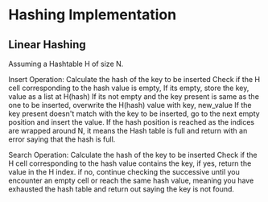 # Hashing Implementation

## Linear Hashing
Assuming a Hashtable H of size N. 

Insert Operation:
    Calculate the hash of the key to be inserted
    Check if the H cell corresponding to the hash value is empty,
        If its empty, store the key, value as a list at H(hash)
        If its not empty and the key present is same as the one to be inserted, overwrite the H(hash) value with key, new_value
        If the key present doesn't match with the key to be inserted, go to the next empty position and insert the value.
        If the hash position is reached as the indices are wrapped around N, it means the Hash table is full and return with an error saying that the hash is full.

Search Operation:
    Calculate the hash of the key to be inserted
    Check if the H cell corresponding to the hash value contains the key,
        if yes, return the value in the H index.
        if no, continue checking the successive until you encounter an empty cell or reach the same hash value, meaning you have exhausted the hash table and return out saying the key is not found.
    

